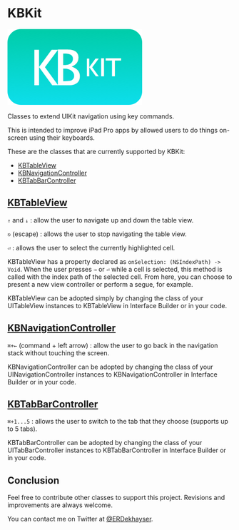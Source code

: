 # KBKit

![Logo](https://raw.githubusercontent.com/edekhayser/KBKit/master/KBKit%20Logo.png)

Classes to extend UIKit navigation using key commands.

This is intended to improve iPad Pro apps by allowed users to do things on-screen using their keyboards.

These are the classes that are currently supported by KBKit:

- [KBTableView](#kbtableview)
- [KBNavigationController](#kbnavigationcontroller)
- [KBTabBarController](#kbtabbarcontroller)

## [KBTableView](https://github.com/edekhayser/KBKit/blob/master/KBKit/KBTableView.swift)

`↑` and `↓` : allow the user to navigate up and down the table view.

`⎋` (escape) : allows the user to stop navigating the table view.

`⏎` : allows the user to select the currently highlighted cell.

KBTableView has a property declared as `onSelection: (NSIndexPath) -> Void`. When the user presses `→` or `⏎` while a cell is selected, this method is called with the index path of the selected cell. From here, you can choose to present a new view controller or perform a segue, for example.

KBTableView can be adopted simply by changing the class of your UITableView instances to KBTableView in Interface Builder or in your code.

## [KBNavigationController](https://github.com/edekhayser/KBKit/blob/master/KBKit/KBNavigationController.swift)

`⌘+←` (command + left arrow) : allow the user to go back in the navigation stack without touching the screen.

KBNavigationController can be adopted by changing the class of your UINavigationController instances to KBNavigationController in Interface Builder or in your code.

## [KBTabBarController](https://github.com/edekhayser/KBKit/blob/master/KBKit/KBTabBarController.swift)

`⌘+1...5` : allows the user to switch to the tab that they choose (supports up to 5 tabs).

KBTabBarController can be adopted by changing the class of your UITabBarController instances to KBTabBarController in Interface Builder or in your code.

## Conclusion

Feel free to contribute other classes to support this project. Revisions and improvements are always welcome.

You can contact me on Twitter at [@ERDekhayser](https://twitter.com/ERDekhayser).
